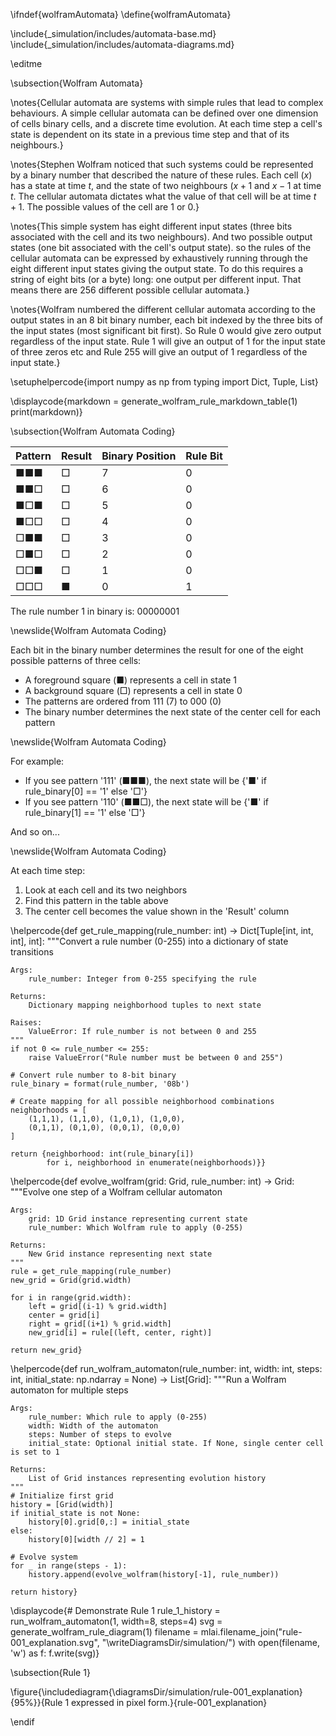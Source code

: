 \ifndef{wolframAutomata}
\define{wolframAutomata}



\include{_simulation/includes/automata-base.md}
\include{_simulation/includes/automata-diagrams.md}

\editme

\subsection{Wolfram Automata}

\notes{Cellular automata are systems with simple rules that lead to complex behaviours. A simple cellular automata can be defined over one dimension of cells binary cells, and a discrete time evolution. At each time step a cell's state is dependent on its state in a previous time step and that of its neighbours.}

\notes{Stephen Wolfram noticed that such systems could be represented by a binary number that described the nature of these rules. Each cell ($x$) has a state at time $t$, and the state of two neighbours ($x+1$ and $x-1$ at time $t$. The cellular automata dictates what the value of that cell will be at time $t+1$. The possible values of the cell are $1$ or $0$.}

\notes{This simple system has eight different input states (three bits associated with the cell and its two neighbours). And two possible output states (one bit associated with the cell's output state). so the rules of the cellular automata can be expressed by exhaustively running through the eight different input states giving the output state. To do this requires a string of eight bits (or a byte) long: one output per different input. That means there are 256 different possible cellular automata.}

\notes{Wolfram numbered the different cellular automata according to the output states in an 8 bit binary number, each bit indexed by the three bits of the input states (most significant bit first). So Rule 0 would give zero output regardless of the input state. Rule 1 will give an output of 1 for the input state of three zeros etc and Rule 255 will give an output of 1 regardless of the input state.}

\setuphelpercode{import numpy as np
from typing import Dict, Tuple, List}


\displaycode{markdown = generate_wolfram_rule_markdown_table(1)
print(markdown)}


\subsection{Wolfram Automata Coding}

| Pattern | Result | Binary Position | Rule Bit |
|---------|---------|----------------|----------|
| ■■■ | □ | 7 | 0 |
| ■■□ | □ | 6 | 0 |
| ■□■ | □ | 5 | 0 |
| ■□□ | □ | 4 | 0 |
| □■■ | □ | 3 | 0 |
| □■□ | □ | 2 | 0 |
| □□■ | □ | 1 | 0 |
| □□□ | ■ | 0 | 1 |

The rule number 1 in binary is: 00000001

\newslide{Wolfram Automata Coding}

Each bit in the binary number determines the result for one of the eight possible patterns of three cells:

* A foreground square (■) represents a cell in state 1
* A background square (□) represents a cell in state 0
* The patterns are ordered from 111 (7) to 000 (0)
* The binary number determines the next state of the center cell for each pattern

\newslide{Wolfram Automata Coding}

For example:

* If you see pattern '111' (■■■), the next state will be {'■' if rule_binary[0] == '1' else '□'}
* If you see pattern '110' (■■□), the next state will be {'■' if rule_binary[1] == '1' else '□'}

And so on...

\newslide{Wolfram Automata Coding}

At each time step:

1. Look at each cell and its two neighbors
2. Find this pattern in the table above
3. The center cell becomes the value shown in the 'Result' column


\helpercode{def get_rule_mapping(rule_number: int) -> Dict[Tuple[int, int, int], int]:
    """Convert a rule number (0-255) into a dictionary of state transitions
    
    Args:
        rule_number: Integer from 0-255 specifying the rule
        
    Returns:
        Dictionary mapping neighborhood tuples to next state
        
    Raises:
        ValueError: If rule_number is not between 0 and 255
    """
    if not 0 <= rule_number <= 255:
        raise ValueError("Rule number must be between 0 and 255")
    
    # Convert rule number to 8-bit binary
    rule_binary = format(rule_number, '08b')
    
    # Create mapping for all possible neighborhood combinations
    neighborhoods = [
        (1,1,1), (1,1,0), (1,0,1), (1,0,0),
        (0,1,1), (0,1,0), (0,0,1), (0,0,0)
    ]
    
    return {neighborhood: int(rule_binary[i]) 
            for i, neighborhood in enumerate(neighborhoods)}}

\helpercode{def evolve_wolfram(grid: Grid, rule_number: int) -> Grid:
    """Evolve one step of a Wolfram cellular automaton
    
    Args:
        grid: 1D Grid instance representing current state
        rule_number: Which Wolfram rule to apply (0-255)
        
    Returns:
        New Grid instance representing next state
    """
    rule = get_rule_mapping(rule_number)
    new_grid = Grid(grid.width)
    
    for i in range(grid.width):
        left = grid[(i-1) % grid.width]
        center = grid[i]
        right = grid[(i+1) % grid.width]
        new_grid[i] = rule[(left, center, right)]
        
    return new_grid}

\helpercode{def run_wolfram_automaton(rule_number: int, 
                            width: int, 
                            steps: int, 
                            initial_state: np.ndarray = None) -> List[Grid]:
    """Run a Wolfram automaton for multiple steps
    
    Args:
        rule_number: Which rule to apply (0-255)
        width: Width of the automaton
        steps: Number of steps to evolve
        initial_state: Optional initial state. If None, single center cell is set to 1
        
    Returns:
        List of Grid instances representing evolution history
    """
    # Initialize first grid
    history = [Grid(width)]
    if initial_state is not None:
        history[0].grid[0,:] = initial_state
    else:
        history[0][width // 2] = 1
    
    # Evolve system
    for _ in range(steps - 1):
        history.append(evolve_wolfram(history[-1], rule_number))
        
    return history}

\displaycode{# Demonstrate Rule 1
rule_1_history = run_wolfram_automaton(1, width=8, steps=4)
svg = generate_wolfram_rule_diagram(1)
filename = mlai.filename_join("rule-001_explanation.svg", "\writeDiagramsDir/simulation/")
with open(filename, 'w') as f:
    f.write(svg)}

\subsection{Rule 1}

\figure{\includediagram{\diagramsDir/simulation/rule-001_explanation}{95%}}{Rule 1 expressed in pixel form.}{rule-001_explanation}


\endif
